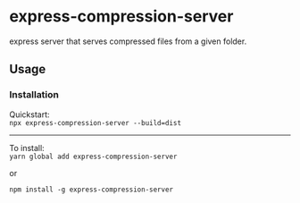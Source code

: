# express-compression-server
express server that serves compressed files from a given folder.

## Usage

### Installation

Quickstart:<br />
`npx express-compression-server --build=dist`

<hr />

To install:<br />
`yarn global add express-compression-server`

or

`npm install -g express-compression-server`
